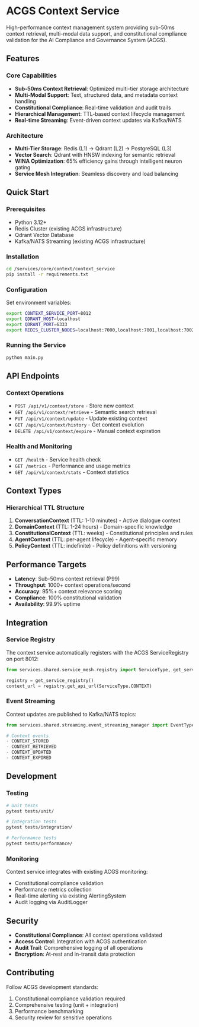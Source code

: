 <!-- Constitutional Hash: cdd01ef066bc6cf2 -->

# ACGS Context Service

High-performance context management system providing sub-50ms context retrieval, multi-modal data support, and constitutional compliance validation for the AI Compliance and Governance System (ACGS).

## Features

### Core Capabilities

- **Sub-50ms Context Retrieval**: Optimized multi-tier storage architecture
- **Multi-Modal Support**: Text, structured data, and metadata context handling
- **Constitutional Compliance**: Real-time validation and audit trails
- **Hierarchical Management**: TTL-based context lifecycle management
- **Real-time Streaming**: Event-driven context updates via Kafka/NATS

### Architecture

- **Multi-Tier Storage**: Redis (L1) → Qdrant (L2) → PostgreSQL (L3)
- **Vector Search**: Qdrant with HNSW indexing for semantic retrieval
- **WINA Optimization**: 65% efficiency gains through intelligent neuron gating
- **Service Mesh Integration**: Seamless discovery and load balancing

## Quick Start

### Prerequisites

- Python 3.12+
- Redis Cluster (existing ACGS infrastructure)
- Qdrant Vector Database
- Kafka/NATS Streaming (existing ACGS infrastructure)

### Installation

```bash
cd /services/core/context/context_service
pip install -r requirements.txt
```

### Configuration

Set environment variables:

```bash
export CONTEXT_SERVICE_PORT=8012
export QDRANT_HOST=localhost
export QDRANT_PORT=6333
export REDIS_CLUSTER_NODES=localhost:7000,localhost:7001,localhost:7002
```

### Running the Service

```bash
python main.py
```

## API Endpoints

### Context Operations

- `POST /api/v1/context/store` - Store new context
- `GET /api/v1/context/retrieve` - Semantic search retrieval
- `PUT /api/v1/context/update` - Update existing context
- `GET /api/v1/context/history` - Get context evolution
- `DELETE /api/v1/context/expire` - Manual context expiration

### Health and Monitoring

- `GET /health` - Service health check
- `GET /metrics` - Performance and usage metrics
- `GET /api/v1/context/stats` - Context statistics

## Context Types

### Hierarchical TTL Structure

1. **ConversationContext** (TTL: 1-10 minutes) - Active dialogue context
2. **DomainContext** (TTL: 1-24 hours) - Domain-specific knowledge
3. **ConstitutionalContext** (TTL: weeks) - Constitutional principles and rules
4. **AgentContext** (TTL: per-agent lifecycle) - Agent-specific memory
5. **PolicyContext** (TTL: indefinite) - Policy definitions with versioning

## Performance Targets

- **Latency**: Sub-50ms context retrieval (P99)
- **Throughput**: 1000+ context operations/second
- **Accuracy**: 95%+ context relevance scoring
- **Compliance**: 100% constitutional validation
- **Availability**: 99.9% uptime

## Integration

### Service Registry

The context service automatically registers with the ACGS ServiceRegistry on port 8012:

```python
from services.shared.service_mesh.registry import ServiceType, get_service_registry

registry = get_service_registry()
context_url = registry.get_api_url(ServiceType.CONTEXT)
```

### Event Streaming

Context updates are published to Kafka/NATS topics:

```python
from services.shared.streaming.event_streaming_manager import EventType

# Context events
- CONTEXT_STORED
- CONTEXT_RETRIEVED
- CONTEXT_UPDATED
- CONTEXT_EXPIRED
```

## Development

### Testing

```bash
# Unit tests
pytest tests/unit/

# Integration tests
pytest tests/integration/

# Performance tests
pytest tests/performance/
```

### Monitoring

Context service integrates with existing ACGS monitoring:

- Constitutional compliance validation
- Performance metrics collection
- Real-time alerting via existing AlertingSystem
- Audit logging via AuditLogger

## Security

- **Constitutional Compliance**: All context operations validated
- **Access Control**: Integration with ACGS authentication
- **Audit Trail**: Comprehensive logging of all operations
- **Encryption**: At-rest and in-transit data protection

## Contributing

Follow ACGS development standards:

1. Constitutional compliance validation required
2. Comprehensive testing (unit + integration)
3. Performance benchmarking
4. Security review for sensitive operations
